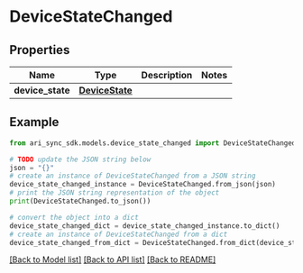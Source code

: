 # DeviceStateChanged


## Properties

Name | Type | Description | Notes
------------ | ------------- | ------------- | -------------
**device_state** | [**DeviceState**](DeviceState.md) |  | 

## Example

```python
from ari_sync_sdk.models.device_state_changed import DeviceStateChanged

# TODO update the JSON string below
json = "{}"
# create an instance of DeviceStateChanged from a JSON string
device_state_changed_instance = DeviceStateChanged.from_json(json)
# print the JSON string representation of the object
print(DeviceStateChanged.to_json())

# convert the object into a dict
device_state_changed_dict = device_state_changed_instance.to_dict()
# create an instance of DeviceStateChanged from a dict
device_state_changed_from_dict = DeviceStateChanged.from_dict(device_state_changed_dict)
```
[[Back to Model list]](../README.md#documentation-for-models) [[Back to API list]](../README.md#documentation-for-api-endpoints) [[Back to README]](../README.md)


